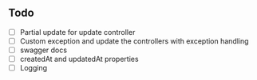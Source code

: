 ## Todo

-[ ] Partial update for update controller
-[ ] Custom exception and update the controllers with exception handling
-[ ] swagger docs
-[ ] createdAt and updatedAt properties
-[ ] Logging